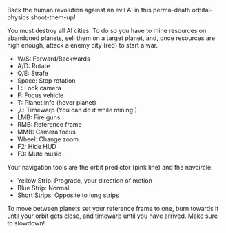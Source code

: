 Back the human revolution against an evil AI in this perma-death orbital-physics shoot-them-up!

You must destroy all AI cities. To do so you have to mine resources on abandoned planets, sell them on a target planet, and, once resources are high enough, attack a enemy city (red) to start a war.

- W/S: Forward/Backwards
- A/D: Rotate
- Q/E: Strafe
- Space: Stop rotation
- L: Lock camera
- F: Focus vehicle
- T: Planet info (hover planet)
- ,/.: Timewarp (You can do it while mining!)
- LMB: Fire guns 
- RMB: Reference frame 
- MMB: Camera focus 
- Wheel: Change zoom
- F2: Hide HUD
- F3: Mute music

Your navigation tools are the orbit predictor (pink line) and the navcircle:
- Yellow Strip: Prograde, your direction of motion
- Blue Strip: Normal
- Short Strips: Opposite to long strips

To move between planets set your reference frame to one, burn towards it until your orbit gets close, and timewarp until you have arrived. Make sure to slowdown!